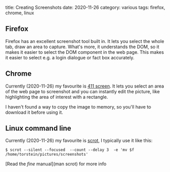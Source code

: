title: Creating Screenshots
date: 2020-11-26
category: various
tags: firefox, chrome, linux

## Firefox

Firefox has an excellent screenshot tool built in. It lets you select
the whole tab, draw an area to capture. What's more, it understands
the DOM, so it makes it easier to select the DOM component in the web
page. This makes it easier to select e.g. a login dialogue or fact box
accurately.

## Chrome

Currently (2020-11-26) my favourite is [411
screen](https://chrome.google.com/webstore/detail/411screen/pmcklmglhkglcgdfhapidekehecolnfi/related). It
lets you select an area of the web page to screenshot and you can
instantly edit the picture, like highlighting the area of interest
with a rectangle.

I haven't found a way to copy the image to memory, so you'll have to
download it before using it.

## Linux command line

Currently (2020-11-26) my favourite is
[scrot](https://github.com/resurrecting-open-source-projects/scrot), I
typically use it like this:

```text
$ scrot --silent --focused  --count --delay 3  -e 'mv $f /home/torstein/pictures/screenshots' 
```

[Read the *fine* manual](man scrot) for more info
